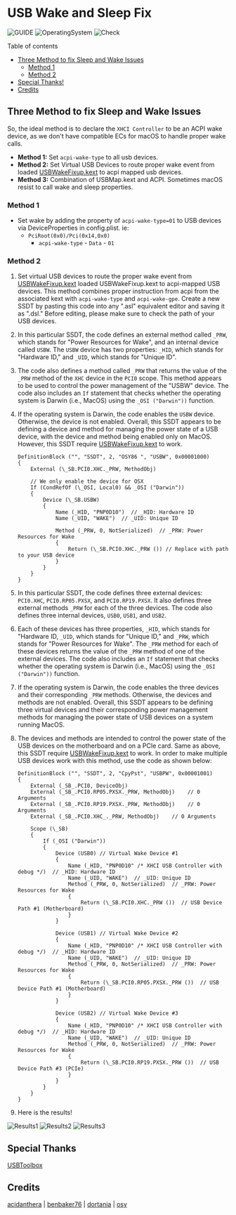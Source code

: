 # USB Wake and Sleep Fix

![GUIDE](https://img.shields.io/badge/Guide-USB-purple)
![OperatingSystem](https://img.shields.io/badge/OS-Hackintosh-blue)
![Check](https://img.shields.io/badge/Status-Pass-brightgreen)

Table of contents

- [Three Method to fix Sleep and Wake Issues](#three-method-to-fix-sleep-and-wake-issues)
  - [Method 1](#method-1)
  - [Method 2](#method-2)
- [Special Thanks!](#special-thanks)
- [Credits](#credits)

## Three Method to fix Sleep and Wake Issues

So, the ideal method is to declare the `XHCI Controller` to be an ACPI wake device, as we don't have compatible ECs for macOS to handle proper wake calls.

- **Method 1:** Set `acpi-wake-type` to all usb devices.
- **Method 2:** Set Virtual USB Devices to route proper wake event from loaded [USBWakeFixup.kext][usbwakefix] to acpi mapped usb devices.
- **Method 3:** Combination of USBMap.kext and ACPI. Sometimes macOS resist to call wake and sleep properties.

### Method 1

- Set wake by adding the property of `acpi-wake-type=01` to USB devices via DeviceProperties in config.plist. ie:
  - `PciRoot(0x0)/Pci(0x14,0x0)`
    - `acpi-wake-type` - `Data` - `01`

### Method 2

1. Set virtual USB devices to route the proper wake event from [USBWakeFixup.kext][usbwakefix] loaded USBWakeFixup.kext to acpi-mapped USB devices. This method combines proper instruction from acpi from the associated kext with `acpi-wake-type` and `acpi-wake-gpe`. Create a new SSDT by pasting this code into any ".asl" equivalent editor and saving it as ".dsl." Before editing, please make sure to check the path of your USB devices.
2. In this particular SSDT, the code defines an external method called `_PRW`, which stands for "Power Resources for Wake", and an internal device called `USBW`. The `USBW` device has two properties: `_HID`, which stands for "Hardware ID," and `_UID`, which stands for "Unique ID".
3. The code also defines a method called `_PRW` that returns the value of the `_PRW` method of the `XHC` device in the `PCI0` scope. This method appears to be used to control the power management of the "USBW" device. The code also includes an `If` statement that checks whether the operating system is Darwin (i.e., MacOS) using the `_OSI ("Darwin"))` function.
4. If the operating system is Darwin, the code enables the `USBW` device. Otherwise, the device is not enabled. Overall, this SSDT appears to be defining a device and method for managing the power state of a USB device, with the device and method being enabled only on MacOS. However, this SSDT require [USBWakeFixup.kext][usbwakefix] to work.

    ```asl
    DefinitionBlock ("", "SSDT", 2, "OSY86 ", "USBW", 0x00001000)
    {
        External (\_SB.PCI0.XHC._PRW, MethodObj)

        // We only enable the device for OSX
        If (CondRefOf (\_OSI, Local0) && _OSI ("Darwin"))
        {
            Device (\_SB.USBW)
            {
                Name (_HID, "PNP0D10")  // _HID: Hardware ID
                Name (_UID, "WAKE")  // _UID: Unique ID

                Method (_PRW, 0, NotSerialized)  // _PRW: Power Resources for Wake
                {
                    Return (\_SB.PCI0.XHC._PRW ()) // Replace with path to your USB device
                }
            }
        }
    }
    ```

5. In this particular SSDT, the code defines three external devices: `PCI0.XHC`, `PCI0.RP05.PXSX`, and `PCI0.RP19.PXSX`. It also defines three external methods `_PRW` for each of the three devices. The code also defines three internal devices, `USB0`, `USB1`, and `USB2`.
6. Each of these devices has three properties, `_HID`, which stands for "Hardware ID, `_UID`, which stands for "Unique ID," and `_PRW`, which stands for "Power Resources for Wake". The `_PRW` method for each of these devices returns the value of the `_PRW` method of one of the external devices. The code also includes an `If` statement that checks whether the operating system is Darwin (i.e., MacOS) using the `_OSI ("Darwin"))` function.
7. If the operating system is Darwin, the code enables the three devices and their corresponding `_PRW` methods. Otherwise, the devices and methods are not enabled. Overall, this SSDT appears to be defining three virtual devices and their corresponding power management methods for managing the power state of USB devices on a system running MacOS.
8. The devices and methods are intended to control the power state of the USB devices on the motherboard and on a PCIe card. Same as above, this SSDT require [USBWakeFixup.kext][usbwakefix] to work. In order to make multiple USB devices work with this method, use the code as shown below:

    ```asl
    DefinitionBlock ("", "SSDT", 2, "CpyPst", "USBPW", 0x00001001)
    {
        External (_SB_.PCI0, DeviceObj)
        External (_SB_.PCI0.RP05.PXSX._PRW, MethodObj)    // 0 Arguments
        External (_SB_.PCI0.RP19.PXSX._PRW, MethodObj)    // 0 Arguments
        External (_SB_.PCI0.XHC_._PRW, MethodObj)    // 0 Arguments

        Scope (\_SB)
        {
            If (_OSI ("Darwin"))
            {
                Device (USB0) // Virtual Wake Device #1
                {
                    Name (_HID, "PNP0D10" /* XHCI USB Controller with debug */)  // _HID: Hardware ID
                    Name (_UID, "WAKE")  // _UID: Unique ID
                    Method (_PRW, 0, NotSerialized)  // _PRW: Power Resources for Wake
                    {
                        Return (\_SB.PCI0.XHC._PRW ())  // USB Device Path #1 (Motherboard)
                    }
                }

                Device (USB1) // Virtual Wake Device #2
                {
                    Name (_HID, "PNP0D10" /* XHCI USB Controller with debug */)  // _HID: Hardware ID
                    Name (_UID, "WAKE")  // _UID: Unique ID
                    Method (_PRW, 0, NotSerialized)  // _PRW: Power Resources for Wake
                    {
                        Return (\_SB.PCI0.RP05.PXSX._PRW ())  // USB Device Path #1 (Motherboard)
                    }
                }

                Device (USB2) // Virtual Wake Device #3
                {
                    Name (_HID, "PNP0D10" /* XHCI USB Controller with debug */)  // _HID: Hardware ID
                    Name (_UID, "WAKE")  // _UID: Unique ID
                    Method (_PRW, 0, NotSerialized)  // _PRW: Power Resources for Wake
                    {
                        Return (\_SB.PCI0.RP19.PXSX._PRW ())  // USB Device Path #3 (PCIe)
                    }
                }
            }
        }
    }
    ```

9. Here is the results!

![Results1][res1]
![Results2][res2]
![Results3][res3]

## Special Thanks

[USBToolbox][usbtoolbox]

## Credits

[acidanthera][dev0] | [benbaker76][dev1] | [dortania][dev-group0] | [osy][dev2]

[dev-group0]: https://dortania.github.io
[dev0]: https://github.com/acidanthera/
[dev1]: https://github.com/benbaker76/Hackintool
[dev2]: https://github.com/osy
[res1]: https://user-images.githubusercontent.com/72515939/210138919-1f6494d4-b0a6-4f56-8734-30687da97250.png
[res2]: https://user-images.githubusercontent.com/72515939/210138921-26ad44fe-b1dd-4693-a2ce-bad248f9abba.png
[res3]: https://user-images.githubusercontent.com/72515939/210138923-184a21bd-bbd8-4ce2-8b09-2d941fc6493f.png
[usbtoolbox]: https://github.com/USBToolBox/tool
[usbwakefix]: https://github.com/osy/USBWakeFixup
